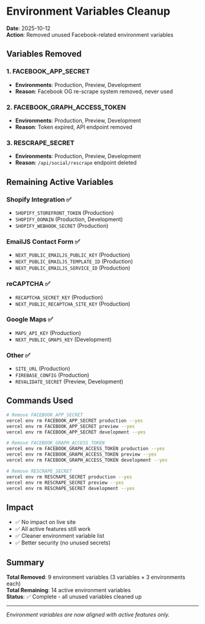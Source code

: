 # Environment Variables Cleanup

**Date**: 2025-10-12  
**Action**: Removed unused Facebook-related environment variables

## Variables Removed

### 1. FACEBOOK_APP_SECRET
- **Environments**: Production, Preview, Development
- **Reason**: Facebook OG re-scrape system removed, never used

### 2. FACEBOOK_GRAPH_ACCESS_TOKEN
- **Environments**: Production, Preview, Development
- **Reason**: Token expired, API endpoint removed

### 3. RESCRAPE_SECRET
- **Environments**: Production, Preview, Development
- **Reason**: `/api/social/rescrape` endpoint deleted

## Remaining Active Variables

### Shopify Integration ✅
- `SHOPIFY_STOREFRONT_TOKEN` (Production)
- `SHOPIFY_DOMAIN` (Production, Development)
- `SHOPIFY_WEBHOOK_SECRET` (Production)

### EmailJS Contact Form ✅
- `NEXT_PUBLIC_EMAILJS_PUBLIC_KEY` (Production)
- `NEXT_PUBLIC_EMAILJS_TEMPLATE_ID` (Production)
- `NEXT_PUBLIC_EMAILJS_SERVICE_ID` (Production)

### reCAPTCHA ✅
- `RECAPTCHA_SECRET_KEY` (Production)
- `NEXT_PUBLIC_RECAPTCHA_SITE_KEY` (Production)

### Google Maps ✅
- `MAPS_API_KEY` (Production)
- `NEXT_PUBLIC_GMAPS_KEY` (Development)

### Other ✅
- `SITE_URL` (Production)
- `FIREBASE_CONFIG` (Production)
- `REVALIDATE_SECRET` (Preview, Development)

## Commands Used

```bash
# Remove FACEBOOK_APP_SECRET
vercel env rm FACEBOOK_APP_SECRET production --yes
vercel env rm FACEBOOK_APP_SECRET preview --yes
vercel env rm FACEBOOK_APP_SECRET development --yes

# Remove FACEBOOK_GRAPH_ACCESS_TOKEN
vercel env rm FACEBOOK_GRAPH_ACCESS_TOKEN production --yes
vercel env rm FACEBOOK_GRAPH_ACCESS_TOKEN preview --yes
vercel env rm FACEBOOK_GRAPH_ACCESS_TOKEN development --yes

# Remove RESCRAPE_SECRET
vercel env rm RESCRAPE_SECRET production --yes
vercel env rm RESCRAPE_SECRET preview --yes
vercel env rm RESCRAPE_SECRET development --yes
```

## Impact

- ✅ No impact on live site
- ✅ All active features still work
- ✅ Cleaner environment variable list
- ✅ Better security (no unused secrets)

## Summary

**Total Removed**: 9 environment variables (3 variables × 3 environments each)  
**Total Remaining**: 14 active environment variables  
**Status**: ✅ Complete - all unused variables cleaned up

---

*Environment variables are now aligned with active features only.*

